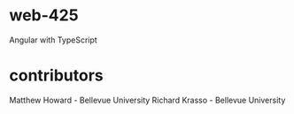 # web-425
Angular with TypeScript
# contributors
Matthew Howard - Bellevue University
Richard Krasso - Bellevue University
